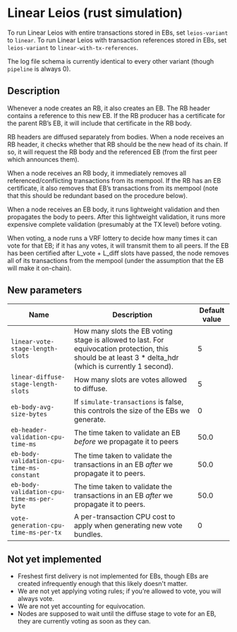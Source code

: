 # Linear Leios (rust simulation)

To run Linear Leios with entire transactions stored in EBs, set `leios-variant` to `linear`.
To run Linear Leios with transaction references stored in EBs, set `leios-variant` to `linear-with-tx-references`.

The log file schema is currently identical to every other variant (though `pipeline` is always 0).

## Description

Whenever a node creates an RB, it also creates an EB. The RB header contains a reference to this new EB. If the RB producer has a certificate for the parent RB’s EB, it will include that certificate in the RB body.

RB headers are diffused separately from bodies. When a node receives an RB header, it checks whether that RB should be the new head of its chain. If so, it will request the RB body and the referenced EB (from the first peer which announces them).

When a node receives an RB body, it immediately removes all referenced/conflicting transactions from its mempool. If the RB has an EB certificate, it also removes that EB’s transactions from its mempool (note that this should be redundant based on the procedure below).

When a node receives an EB body, it runs lightweight validation and then propagates the body to peers. After this lightweight validation, it runs more expensive complete validation (presumably at the TX level) before voting.

When voting, a node runs a VRF lottery to decide how many times it can vote for that EB; if it has any votes, it will transmit them to all peers. If the EB has been certified after L_vote + L_diff slots have passed, the node removes all of its transactions from the mempool (under the assumption that the EB will make it on-chain).

## New parameters

|Name|Description|Default value|
|---|---|---|
|`linear-vote-stage-length-slots`|How many slots the EB voting stage is allowed to last. For equivocation protection, this should be at least 3 * delta_hdr (which is currently 1 second).|5|
|`linear-diffuse-stage-length-slots`|How many slots are votes allowed to diffuse.|5|
|`eb-body-avg-size-bytes`|If `simulate-transactions` is false, this controls the size of the EBs we generate.|0|
|`eb-header-validation-cpu-time-ms`|The time taken to validate an EB _before_ we propagate it to peers|50.0|
|`eb-body-validation-cpu-time-ms-constant`|The time taken to validate the transactions in an EB _after_ we propagate it to peers.|50.0|
|`eb-body-validation-cpu-time-ms-per-byte`|The time taken to validate the transactions in an EB _after_ we propagate it to peers.|50.0|
|`vote-generation-cpu-time-ms-per-tx`|A per-transaction CPU cost to apply when generating new vote bundles.|0|

## Not yet implemented
- Freshest first delivery is not implemented for EBs, though EBs are created infrequently enough that this likely doesn't matter.
- We are not yet applying voting rules; if you’re allowed to vote, you will always vote.
- We are not yet accounting for equivocation.
- Nodes are supposed to wait until the diffuse stage to vote for an EB, they are currently voting as soon as they can.
